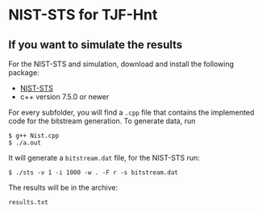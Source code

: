 # NIST-STS for TJF-Hnt

## If you want to simulate the results ##
For the NIST-STS and simulation, download and install the following package:

- [NIST-STS](https://github.com/arcetri/sts)
- c++ version 7.5.0 or newer

For every subfolder, you will find a ```.cpp``` file that contains the implemented code for the bitstream generation. To generate data, run

```terminal
$ g++ Nist.cpp
$ ./a.out
```
It will generate a ```bitstream.dat``` file, for the NIST-STS run:
```terminal
$ ./sts -v 1 -i 1000 -w . -F r -s bitstream.dat
```

The results will be in the archive:
```terminal
results.txt
```
